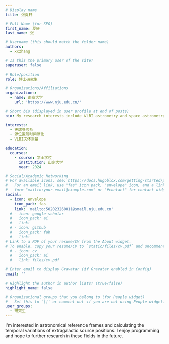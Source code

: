 ```yaml
---
# Display name
title: 张夏轩

# Full Name (for SEO)
first_name: 夏轩
last_name: 张

# Username (this should match the folder name)
authors:
  - xxzhang

# Is this the primary user of the site?
superuser: false

# Role/position
role: 博士研究生

# Organizations/Affiliations
organizations:
  - name: 南京大学
    url: 'https://www.nju.edu.cn/'

# Short bio (displayed in user profile at end of posts)
bio: My research interests include VLBI astrometry and space astrometry.

interests:
  - 天球参考系
  - 源位置随时间演化
  - VLBI天体测量

education:
  courses:
    - course: 学士学位
      institution: 山东大学
      year: 2024

# Social/Academic Networking
# For available icons, see: https://docs.hugoblox.com/getting-started/page-builder/#icons
#   For an email link, use "fas" icon pack, "envelope" icon, and a link in the
#   form "mailto:your-email@example.com" or "#contact" for contact widget.
social:
  - icon: envelope
    icon_pack: fas
    link: 'mailto:502023260011@smail.nju.edu.cn'
  # - icon: google-scholar
  #   icon_pack: ai
  #   link: 
  # - icon: github
  #   icon_pack: fab
  #   link: 
# Link to a PDF of your resume/CV from the About widget.
# To enable, copy your resume/CV to `static/files/cv.pdf` and uncomment the lines below.
  # - icon: cv
  #   icon_pack: ai
  #   link: files/cv.pdf

# Enter email to display Gravatar (if Gravatar enabled in Config)
email: ''

# Highlight the author in author lists? (true/false)
highlight_name: false

# Organizational groups that you belong to (for People widget)
#   Set this to `[]` or comment out if you are not using People widget.
user_groups:
  - 研究生
--- 
```


I'm interested in astronomical reference frames and calculating the temporal variations of extragalactic source positions. I enjoy programming and hope to further research in these fields in the future.
